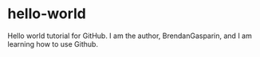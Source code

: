 # hello-world
Hello world tutorial for GitHub.
I am the author, BrendanGasparin, and I am learning how to use Github.
